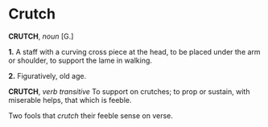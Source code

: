# Crutch

**CRUTCH**, _noun_ \[G.\]

**1.** A staff with a curving cross piece at the head, to be placed under the arm or shoulder, to support the lame in walking.

**2.** Figuratively, old age.

**CRUTCH**, _verb transitive_ To support on crutches; to prop or sustain, with miserable helps, that which is feeble.

Two fools that _crutch_ their feeble sense on verse.